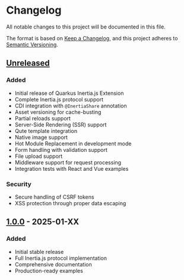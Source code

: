 # Changelog

All notable changes to this project will be documented in this file.

The format is based on [Keep a Changelog](https://keepachangelog.com/en/1.0.0/),
and this project adheres to [Semantic Versioning](https://semver.org/spec/v2.0.0.html).

## [Unreleased]

### Added

- Initial release of Quarkus Inertia.js Extension
- Complete Inertia.js protocol support
- CDI integration with `@InertiaShare` annotation
- Asset versioning for cache-busting
- Partial reloads support
- Server-Side Rendering (SSR) support
- Qute template integration
- Native image support
- Hot Module Replacement in development mode
- Form handling with validation support
- File upload support
- Middleware support for request processing
- Integration tests with React and Vue examples

### Security

- Secure handling of CSRF tokens
- XSS protection through proper data escaping

## [1.0.0] - 2025-01-XX

### Added

- Initial stable release
- Full Inertia.js protocol implementation
- Comprehensive documentation
- Production-ready examples

[Unreleased]: https://github.com/cengiz-io/quarkus-inertia/compare/v1.0.0...HEAD
[1.0.0]: https://github.com/cengiz-io/quarkus-inertia/releases/tag/v1.0.0
